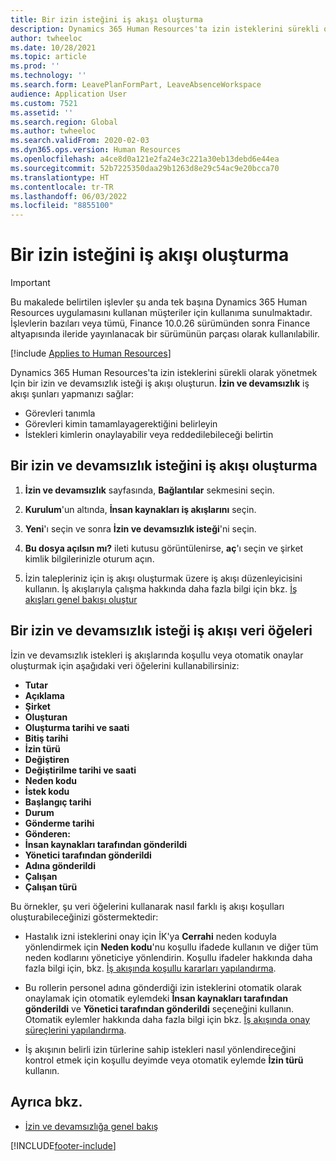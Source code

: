 ```yaml
---
title: Bir izin isteğini iş akışı oluşturma
description: Dynamics 365 Human Resources'ta izin isteklerini sürekli olarak yönetmek Için bir izin ve devamsızlık isteği iş akışı oluşturun.
author: twheeloc
ms.date: 10/28/2021
ms.topic: article
ms.prod: ''
ms.technology: ''
ms.search.form: LeavePlanFormPart, LeaveAbsenceWorkspace
audience: Application User
ms.custom: 7521
ms.assetid: ''
ms.search.region: Global
ms.author: twheeloc
ms.search.validFrom: 2020-02-03
ms.dyn365.ops.version: Human Resources
ms.openlocfilehash: a4ce8d0a121e2fa24e3c221a30eb13debd6e44ea
ms.sourcegitcommit: 52b7225350daa29b1263d8e29c54ac9e20bcca70
ms.translationtype: HT
ms.contentlocale: tr-TR
ms.lasthandoff: 06/03/2022
ms.locfileid: "8855100"
---
```

# <a name="create-a-leave-request-workflow"></a>Bir izin isteğini iş akışı oluşturma

> [!Important]
> Bu makalede belirtilen işlevler şu anda tek başına Dynamics 365 Human Resources uygulamasını kullanan müşteriler için kullanıma sunulmaktadır. İşlevlerin bazıları veya tümü, Finance 10.0.26 sürümünden sonra Finance altyapısında ileride yayınlanacak bir sürümünün parçası olarak kullanılabilir.

[!include [Applies to Human Resources](../includes/applies-to-hr.md)]

Dynamics 365 Human Resources'ta izin isteklerini sürekli olarak yönetmek Için bir izin ve devamsızlık isteği iş akışı oluşturun. **İzin ve devamsızlık** iş akışı şunları yapmanızı sağlar:

- Görevleri tanımla
- Görevleri kimin tamamlayagerektiğini belirleyin
- İstekleri kimlerin onaylayabilir veya reddedilebileceği belirtin

## <a name="create-a-leave-and-absence-request-workflow"></a>Bir izin ve devamsızlık isteğini iş akışı oluşturma

1. **İzin ve devamsızlık** sayfasında, **Bağlantılar** sekmesini seçin.

2. **Kurulum**'un altında, **İnsan kaynakları iş akışlarını** seçin.

3. **Yeni**'ı seçin ve sonra **İzin ve devamsızlık isteği**'ni seçin. 

4. **Bu dosya açılsın mı?** ileti kutusu görüntülenirse, **aç**'ı seçin ve şirket kimlik bilgilerinizle oturum açın.

5. İzin talepleriniz için iş akışı oluşturmak üzere iş akışı düzenleyicisini kullanın. İş akışlarıyla çalışma hakkında daha fazla bilgi için bkz. [İş akışları genel bakışı oluştur](../fin-ops-core/fin-ops/organization-administration/create-workflow.md?toc=%2fdynamics365%2fcommerce%2ftoc.json.)

## <a name="leave-and-absence-request-workflow-data-elements"></a>Bir izin ve devamsızlık isteği iş akışı veri öğeleri

İzin ve devamsızlık istekleri iş akışlarında koşullu veya otomatik onaylar oluşturmak için aşağıdaki veri öğelerini kullanabilirsiniz:

- **Tutar**
- **Açıklama**
- **Şirket**
- **Oluşturan**
- **Oluşturma tarihi ve saati**
- **Bitiş tarihi**
- **İzin türü**
- **Değiştiren**
- **Değiştirilme tarihi ve saati**
- **Neden kodu**
- **İstek kodu**
- **Başlangıç tarihi**
- **Durum** 
- **Gönderme tarihi**
- **Gönderen:**
- **İnsan kaynakları tarafından gönderildi**
- **Yönetici tarafından gönderildi**
- **Adına gönderildi**
- **Çalışan**
- **Çalışan türü**

Bu örnekler, şu veri öğelerini kullanarak nasıl farklı iş akışı koşulları oluşturabileceğinizi göstermektedir:

- Hastalık izni isteklerini onay için İK'ya **Cerrahi** neden koduyla yönlendirmek için **Neden kodu**'nu koşullu ifadede kullanın ve diğer tüm neden kodlarını yöneticiye yönlendirin. Koşullu ifadeler hakkında daha fazla bilgi için, bkz. [İş akışında koşullu kararları yapılandırma](../fin-ops-core/fin-ops/organization-administration/configure-conditional-decision-workflow.md). 

- Bu rollerin personel adına gönderdiği izin isteklerini otomatik olarak onaylamak için otomatik eylemdeki **İnsan kaynakları tarafından gönderildi** ve **Yönetici tarafından gönderildi** seçeneğini kullanın. Otomatik eylemler hakkında daha fazla bilgi için bkz. [İş akışında onay süreçlerini yapılandırma](../fin-ops-core/fin-ops/organization-administration/configure-approval-process-workflow.md).

- İş akışının belirli izin türlerine sahip istekleri nasıl yönlendireceğini kontrol etmek için koşullu deyimde veya otomatik eylemde **İzin türü** kullanın.

## <a name="see-also"></a>Ayrıca bkz.

- [İzin ve devamsızlığa genel bakış](hr-leave-and-absence-overview.md)


[!INCLUDE[footer-include](../includes/footer-banner.md)]
